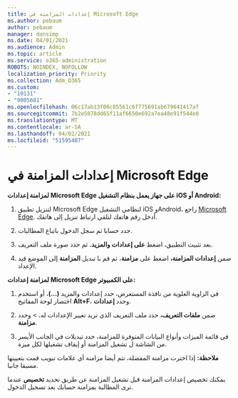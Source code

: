 ```yaml
---
title: إعدادات المزامنة في Microsoft Edge
ms.author: pebaum
author: pebaum
manager: dansimp
ms.date: 04/01/2021
ms.audience: Admin
ms.topic: article
ms.service: o365-administration
ROBOTS: NOINDEX, NOFOLLOW
localization_priority: Priority
ms.collection: Adm_O365
ms.custom:
- "10131"
- "9005681"
ms.openlocfilehash: 06c17ab13f06c85561c6f775691ab679641417af
ms.sourcegitcommit: 7b2e5078dd65f11af6650e692a7ea48e91f544e0
ms.translationtype: MT
ms.contentlocale: ar-SA
ms.lasthandoff: 04/02/2021
ms.locfileid: "51595407"
---
```

# <a name="sync-settings-in-microsoft-edge"></a>إعدادات المزامنة في Microsoft Edge

**لمزامنة إعدادات Microsoft Edge على جهاز يعمل بنظام التشغيل iOS أو Android:**

1. لتنزيل تطبيق Microsoft Edge لنظامي التشغيل iOS وAndroid، راجع [Microsoft Edge](https://www.microsoft.com/edge?ocid=SMC-IA-4534424). أدخل رقم هاتفك لتلقي ارتباط تنزيل إلى هاتفك.

1. حدد حسابا ثم سجل الدخول باتباع المطالبات.

1. بعد تثبيت التطبيق، اضغط **على إعدادات والمزيد**، ثم حدد صورة ملف التعريف.

1. ضمن **إعدادات المزامنة،** اضغط على **مزامنة**، ثم قم با تبديل **المزامنة** إلى الموضع قيد الإعداد. 

**لمزامنة إعدادات Microsoft Edge على الكمبيوتر:**

1. في الزاوية العلوية من نافذة المستعرض، حدد إعدادات والمزيد **(...)**، أو استخدم اختصار لوحة المفاتيح **Alt+F**، وحدد **إعدادات**.

1. ضمن **ملفات التعريف،** حدد ملف التعريف الذي تريد تغيير الإعدادات له،  >  وحدد **مزامنة**.

1. في قائمة الميزات وأنواع البيانات المتوفرة للمزامنة، حدد تبديلات في الجانب الأيسر من الشاشة ل تشغيل المزامنة أو إيقاف تشغيلها لكل ميزة.

**ملاحظة:** إذا اخترت مزامنة المفضلة، تتم أيضا مزامنة أي علامات تبويب قمت بتعيينها مسبقا جانبا.

يمكنك تخصيص إعدادات المزامنة قبل تشغيل المزامنة عن طريق تحديد **تخصيص** عندما ترى المطالبة بمزامنة حسابك بعد تسجيل الدخول.